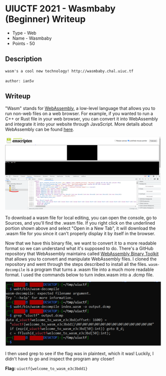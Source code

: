 # UIUCTF 2021 - Wasmbaby (Beginner) Writeup
* Type - Web
* Name - Wasmbaby
* Points - 50

## Description
```
wasm's a cool new technology! http://wasmbaby.chal.uiuc.tf

author: ian5v
```

## Writeup
"Wasm" stands for [WebAssembly](https://developer.mozilla.org/en-US/docs/WebAssembly), a low-level language that allows you to run non-web files on a web browser. For example, if you wanted to run a C++ or Rust file in your web browser, you can convert it into WebAssembly and integrate it into your website through JavaScript. More details about WebAssembly can be found [here](https://webassembly.org/). 

<img src="download_wasm.png" width="800px">

To download a wasm file for local editing, you can open the console, go to Sources, and you'll find the .wasm file. If you right click on the underlined portion shown above and select "Open in a New Tab", it will download the .wasm file for you since it can't properly display it by itself in the browser. 

Now that we have this binary file, we want to convert it to a more readable format so we can understand what it's supposed to do. There's a GitHub repository that WebAssembly maintains called [WebAssembly Binary Toolkit](https://github.com/WebAssembly/wabt) that allows you to convert and manipulate WebAssembly files. I cloned the repository and went through the steps described to install all the files. `wasm-decompile` is a program that turns a .wasm file into a much more readable format. I used the commands below to turn index.wasm into a .dcmp file. 

<img src="extract_flag.png" width="800px">

I then used grep to see if the flag was in plaintext, which it was! Luckily, I didn't have to go and inspect the program any closer!

**Flag:** `uiuctf{welcome_to_wasm_e3c3bdd1}`